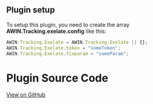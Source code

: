
## Plugin setup

To setup this plugin, you need to create the array
**AWIN.Tracking.exelate.config** like this:


``` javascript
AWIN.Tracking.Exelate = AWIN.Tracking.Exelate || {};
AWIN.Tracking.Exelate.token = "someToken";
AWIN.Tracking.Exelate.fixparam = "someParam";
```


# Plugin Source Code

[View on
GitHub](https://github.com/awin/awin-tracking/blob/master/web/thirdparty/exelate.js)